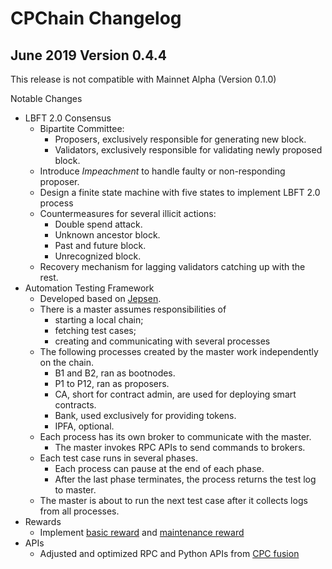 # CPChain Changelog

## June 2019 Version 0.4.4

This release is not compatible with Mainnet Alpha (Version 0.1.0)

Notable Changes

- LBFT 2.0 Consensus
    - Bipartite Committee: 
        - Proposers, exclusively responsible for generating new block.
        - Validators, exclusively responsible for validating newly proposed block.
    - Introduce *Impeachment* to handle faulty or non-responding proposer.
    - Design a finite state machine with five states to implement LBFT 2.0 process
    - Countermeasures for several illicit actions:
        - Double spend attack.
        - Unknown ancestor block.
        - Past and future block.
        - Unrecognized block.
    - Recovery mechanism for lagging validators catching up with the rest.
- Automation Testing Framework
    - Developed based on [Jepsen](https://jepsen.io/).
    - There is a master assumes responsibilities of 
        - starting a local chain;
        - fetching test cases;
        - creating and communicating with several processes
    - The following processes created by the master work independently on the chain.
        - B1 and B2, ran as bootnodes.
        - P1 to P12, ran as proposers.
        - CA, short for contract admin, 
        are used for deploying smart contracts.
        - Bank, used exclusively for providing tokens.
        - IPFA, optional.
    - Each process has its own broker to communicate with the master.
        - The master invokes RPC APIs to send commands to brokers.
    - Each test case runs in several phases.
        - Each process can pause at the end of each phase.
        - After the last phase terminates, 
        the process returns the test log to master.
    - The master is about to run the next test case 
    after it collects logs from all processes.
- Rewards
    - Implement [basic reward](https://docs.cpchain.io/overview/overview.html#basic-rewards)
    and [maintenance reward](https://docs.cpchain.io/overview/overview.html#maintenance-reward)
- APIs
    - Adjusted and optimized RPC and Python APIs from [CPC fusion](https://github.com/CPChain/fusion)

        
